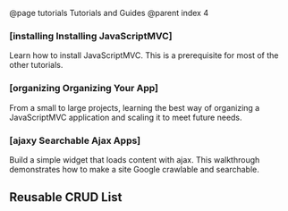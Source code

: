 @page tutorials Tutorials and Guides
@parent index 4

### [installing Installing JavaScriptMVC]

Learn how to install JavaScriptMVC.  This is a prerequisite 
for most of the other tutorials.

### [organizing Organizing Your App]

From a small to large projects, 
learning the best way of organizing a JavaScriptMVC application and
scaling it to meet future needs.

### [ajaxy Searchable Ajax Apps]

Build a simple widget 
that loads content with ajax.  This walkthrough demonstrates how to make
a site Google crawlable and searchable.
  
## Reusable CRUD List


